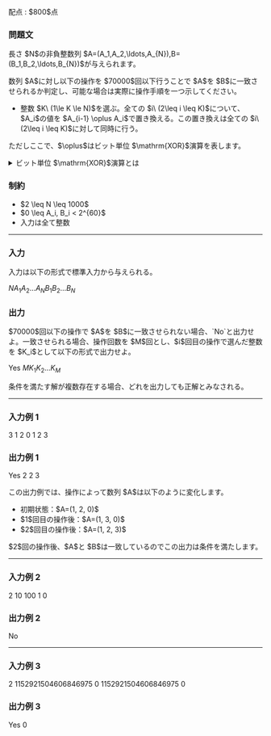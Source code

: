 
<div>

<span>

<span>

<p>
配点 : $800$点
</p>

<div>

<section>

### **問題文**

<p>
長さ $N$の非負整数列 $A=(A_1,A_2,\ldots,A_{N}),B=(B_1,B_2,\ldots,B_{N})$が与えられます。
</p>

<p>
数列 $A$に対し以下の操作を $70000$回以下行うことで $A$を $B$に一致させられるか判定し、可能な場合は実際に操作手順を一つ示してください。
</p>

<ul>

<li>
整数 $K\ (1\le K \le N)$を選ぶ。全ての $i\ (2\leq i \leq K)$について、$A_i$の値を $A_{i-1} \oplus A_i$で置き換える。この置き換えは全ての $i\ (2\leq i \leq K)$に対して同時に行う。
</li>

</ul>

<p>
ただしここで、$\oplus$はビット単位 $\mathrm{XOR}$演算を表します。
</p>

<details>

<summary>
ビット単位 $\mathrm{XOR}$演算とは
</summary>

<p>
非負整数 $A,B$のビット単位 $\mathrm{XOR}$演算、$A\oplus B$は、以下のように定義されます。
</p>

<ul>

<li>
$A\oplus B$を二進表記した際の $2^k\ (k\geq 0)$の位の数は、$A,B$を二進表記した際の $2^k$の位の数のうち一方のみが $1$であれば $1$、そうでなければ $0$である。
</li>

</ul>

<p>
例えば、$3\oplus 5 = 6$となります（二進表記すると: $011\oplus 101 = 110$)。
</p>

</details>

</section>

</div>

<div>

<section>

### **制約**

<ul>

<li>
$2 \leq N  \leq 1000$
</li>

<li>
$0 \leq A_i, B_i < 2^{60}$
</li>

<li>
入力は全て整数
</li>

</ul>

</section>

</div>

---

<div>

<div>

<section>

### **入力**

<p>
入力は以下の形式で標準入力から与えられる。
</p>

<div>

$N$$A_1$$A_2$$\ldots$$A_N$$B_1$$B_2$$\ldots$$B_N$
</div>

</section>

</div>

<div>

<section>

### **出力**

<p>
$70000$回以下の操作で $A$を $B$に一致させられない場合、`No`と出力せよ。一致させられる場合、操作回数を $M$回とし、$i$回目の操作で選んだ整数を $K_i$として以下の形式で出力せよ。
</p>

<div>

Yes
$M$$K_1$$K_2$$\ldots$$K_M$
</div>

<p>
条件を満たす解が複数存在する場合、どれを出力しても正解とみなされる。
</p>

</section>

</div>

</div>

---

<div>

<section>

### **入力例 1**

<div>

3
1 2 0
1 2 3

</div>

</section>

</div>

<div>

<section>

### **出力例 1**

<div>

Yes
2
2 3

</div>

<p>
この出力例では、操作によって数列 $A$は以下のように変化します。
</p>

<ul>

<li>
初期状態：$A=(1, 2, 0)$
</li>

<li>
$1$回目の操作後：$A=(1, 3, 0)$
</li>

<li>
$2$回目の操作後：$A=(1, 2, 3)$
</li>

</ul>

<p>
$2$回の操作後、$A$と $B$は一致しているのでこの出力は条件を満たします。
</p>

</section>

</div>

---

<div>

<section>

### **入力例 2**

<div>

2
10 100
1 0

</div>

</section>

</div>

<div>

<section>

### **出力例 2**

<div>

No

</div>

</section>

</div>

---

<div>

<section>

### **入力例 3**

<div>

2
1152921504606846975 0
1152921504606846975 0

</div>

</section>

</div>

<div>

<section>

### **出力例 3**

<div>

Yes
0


</div>

</section>

</div>

</span>

</span>

</div>
